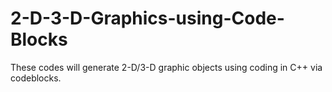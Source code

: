 2-D-3-D-Graphics-using-Code-Blocks
==================================

These codes will generate 2-D/3-D graphic objects using coding in C++ via codeblocks.
